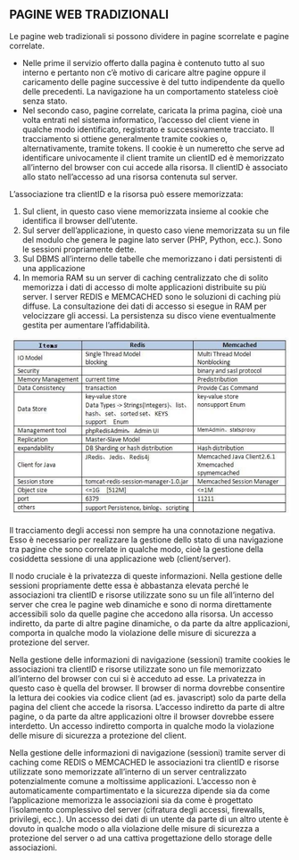 ## **PAGINE WEB TRADIZIONALI** 

Le pagine web tradizionali si possono dividere in pagine scorrelate e pagine correlate. 
-	Nelle prime il servizio offerto dalla pagina è contenuto tutto al suo interno e pertanto non c’è motivo di caricare altre pagine oppure il caricamento delle pagine successive è del tutto indipendente da quello delle precedenti. La navigazione ha un comportamento stateless cioè senza stato. 
-	Nel secondo caso, pagine correlate, caricata la prima pagina, cioè una volta entrati nel sistema informatico, l’accesso del client viene in qualche modo identificato, registrato e successivamente tracciato. Il tracciamento si ottiene generalmente tramite cookies o, alternativamente, tramite tokens. Il cookie è un numeretto che serve ad identificare univocamente il client tramite un clientID ed è memorizzato all’interno del browser con cui accede alla risorsa. Il clientID è associato allo stato nell’accesso ad una risorsa contenuta sul server.

L’associazione tra clientID e la risorsa può essere memorizzata:
1.	Sul client, in questo caso viene memorizzata insieme al cookie che identifica il browser dell’utente.
2.	Sul server dell’applicazione, in questo caso viene memorizzata su un file del modulo che genera le pagine lato server (PHP, Python, ecc.). Sono le sessioni propriamente dette.
3.	Sul DBMS all’interno delle tabelle che memorizzano i dati persistenti di una applicazione
4.	In memoria RAM su un server di caching centralizzato che di solito memorizza i dati di accesso di molte applicazioni distribuite su più server. I server REDIS e MEMCACHED sono le soluzioni di caching più diffuse. La consultazione dei dati di accesso si esegue in RAM per velocizzare gli accessi. La persistenza su disco viene eventualmente gestita per aumentare l’affidabilità.

![redis](redis.jpg)

Il tracciamento degli accessi non sempre ha una connotazione negativa. Esso è necessario per realizzare la gestione dello stato di una navigazione tra pagine che sono correlate in qualche modo, cioè la gestione della cosiddetta sessione di una applicazione web (client/server). 

Il nodo cruciale è la privatezza di queste informazioni.
Nella gestione delle sessioni propriamente dette essa è abbastanza elevata perché le associazioni tra clientID e risorse utilizzate sono su un file all’interno del server che crea le pagine web dinamiche e sono di norma direttamente accessibili solo da quelle pagine che accedono alla risorsa. Un accesso indiretto, da parte di altre pagine dinamiche, o da parte da altre applicazioni, comporta in qualche modo la violazione delle misure di sicurezza a protezione del server.

Nella gestione delle informazioni di navigazione (sessioni) tramite cookies le associazioni tra clientID e risorse utilizzate sono un file memorizzato all’interno del browser con cui si è acceduto ad esse. La privatezza in questo caso è quella del browser. Il browser di norma dovrebbe consentire la lettura dei cookies via codice client (ad es. javascript) solo da parte della pagina del client che accede la risorsa. L’accesso indiretto da parte di altre pagine, o da parte da altre applicazioni oltre il browser dovrebbe essere interdetto. Un accesso indiretto comporta in qualche modo la violazione delle misure di sicurezza a protezione del client.

Nella gestione delle informazioni di navigazione (sessioni) tramite server di caching come REDIS o MEMCACHED le associazioni tra clientID e risorse utilizzate sono memorizzate all’interno di un server centralizzato potenzialmente comune a moltissime applicazioni. L’accesso non è automaticamente compartimentato e la sicurezza dipende sia da come l’applicazione memorizza le associazioni sia da come è progettato l’isolamento complessivo del server (cifratura degli accessi, firewalls, privilegi, ecc.). Un accesso dei dati di un utente da parte di un altro utente è dovuto in qualche modo o alla violazione delle misure di sicurezza a protezione del server o ad una cattiva progettazione dello storage delle associazioni.
